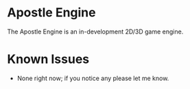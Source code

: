 # Apostle Engine
The Apostle Engine is an in-development 2D/3D game engine.




# Known Issues
- None right now; if you notice any please let me know.



